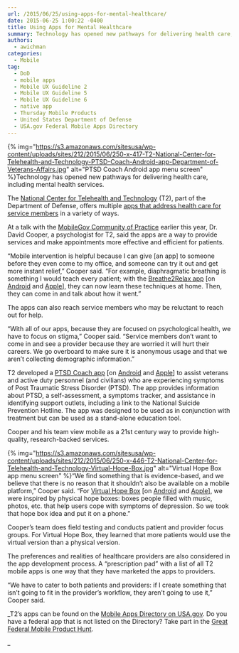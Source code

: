 ```yaml
---
url: /2015/06/25/using-apps-for-mental-healthcare/
date: 2015-06-25 1:00:22 -0400
title: Using Apps for Mental Healthcare
summary: Technology has opened new pathways for delivering health care, including mental health services. The National Center for Telehealth and Technology (T2), part of the Department of Defense, offers multiple apps that address health care for service members in a variety of ways. At a talk with the
authors:
  - awichman
categories:
  - Mobile
tag:
  - DoD
  - mobile apps
  - Mobile UX Guideline 2
  - Mobile UX Guideline 5
  - Mobile UX Guideline 6
  - native app
  - Thursday Mobile Products
  - United States Department of Defense
  - USA.gov Federal Mobile Apps Directory
---
```


{% img="https://s3.amazonaws.com/sitesusa/wp-content/uploads/sites/212/2015/06/250-x-417-T2-National-Center-for-Telehealth-and-Technology-PTSD-Coach-Android-app-Department-of-Veterans-Affairs.jpg" alt="PTSD Coach Android app menu screen" %}Technology has opened new pathways for delivering health care, including mental health services.

The [National Center for Telehealth and Technology](http://t2health.dcoe.mil/) (T2), part of the Department of Defense, offers multiple [apps that address health care for service members](http://t2health.dcoe.mil/products/mobile-apps) in a variety of ways.

At a talk with the [MobileGov Community of Practice](https://www.WHATEVER/communities/mobile/) earlier this year, Dr. David Cooper, a psychologist for T2, said the apps are a way to provide services and make appointments more effective and efficient for patients.

“Mobile intervention is helpful because I can give [an app] to someone before they even come to my office, and someone can try it out and get more instant relief,” Cooper said. “For example, diaphragmatic breathing is something I would teach every patient; with the [Breathe2Relax app](http://t2health.dcoe.mil/apps/breathe2relax) [on [Android](https://play.google.com/store/apps/details?id=org.t2health.breathe2relax&hl=en) and [Apple](https://itunes.apple.com/us/app/breathe2relax/id425720246?mt=8)], they can now learn these techniques at home. Then, they can come in and talk about how it went.”

The apps can also reach service members who may be reluctant to reach out for help.

“With all of our apps, because they are focused on psychological health, we have to focus on stigma,” Cooper said. “Service members don’t want to come in and see a provider because they are worried it will hurt their careers. We go overboard to make sure it is anonymous usage and that we aren’t collecting demographic information.”

T2 developed a [PTSD Coach app](http://t2health.dcoe.mil/apps/ptsd-coach) [on [Android](https://play.google.com/store/apps/details?id=gov.va.ptsd.ptsdcoach&hl=en) and [Apple](https://itunes.apple.com/us/app/ptsd-coach/id430646302?mt=8)] to assist veterans and active duty personnel (and civilians) who are experiencing symptoms of Post Traumatic Stress Disorder (PTSD). The app provides information about PTSD, a self-assessment, a symptoms tracker, and assistance in identifying support outlets, including a link to the National Suicide Prevention Hotline. The app was designed to be used as in conjunction with treatment but can be used as a stand-alone education tool.

Cooper and his team view mobile as a 21st century way to provide high-quality, research-backed services.

{% img="https://s3.amazonaws.com/sitesusa/wp-content/uploads/sites/212/2015/06/250-x-446-T2-National-Center-for-Telehealth-and-Technology-Virtual-Hope-Box.jpg" alt="Virtual Hope Box app menu screen" %}“We find something that is evidence-based, and we believe that there is no reason that it shouldn’t also be available on a mobile platform,” Cooper said. “For [Virtual Hope Box](http://t2health.dcoe.mil/apps/virtual-hope-box) [on [Android](https://play.google.com/store/apps/details?id=com.t2.vhb&hl=en) and [Apple](https://itunes.apple.com/us/app/virtual-hope-box/id825099621?mt=8)], we were inspired by physical hope boxes: boxes people filled with music, photos, etc. that help users cope with symptoms of depression. So we took that hope box idea and put it on a phone.”

Cooper’s team does field testing and conducts patient and provider focus groups. For Virtual Hope Box, they learned that more patients would use the virtual version than a physical version.

The preferences and realities of healthcare providers are also considered in the app development process. A “prescription pad” with a list of all T2 mobile apps is one way that they have marketed the apps to providers.

“We have to cater to both patients and providers: if I create something that isn’t going to fit in the provider’s workflow, they aren’t going to use it,” Cooper said.

_T2’s apps can be found on the [Mobile Apps Directory on USA.gov](http://www.usa.gov/mobileapps.shtml). Do you have a federal app that is not listed on the Directory? Take part in the [Great Federal Mobile Product Hunt](https://www.WHATEVER/2015/05/21/start-sleuthing-with-the-great-federal-mobile-product-hunt/).
  
_